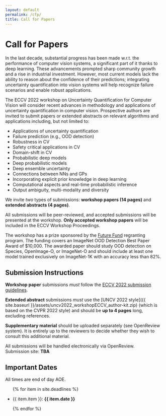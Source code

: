 ```yaml
---
layout: default
permalink: /cfp/
title: Call for Papers
---
```


# Call for Papers

In the last decade, substantial progress has been made w.r.t. the performance of computer vision systems, a significant part of it thanks to deep learning. These advancements prompted sharp community growth and a rise in industrial investment. However, most current models lack the ability to reason about the confidence of their predictions; integrating uncertainty quantification into vision systems will help recognize failure scenarios and enable robust applications.

The ECCV 2022 workshop on Uncertainty Quantification for Computer Vision will consider recent advances in methodology and applications of uncertainty quantification in computer vision. Prospective authors are invited to submit papers or extended abstracts on relevant algorithms and applications including, but not limited to:

* Applications of uncertainty quantification
* Failure prediction (e.g., OOD detection)
* Robustness in CV
* Safety critical applications in CV
* Domain-shift in CV
* Probabilistic deep models
* Deep probabilistic models
* Deep ensemble uncertainty
* Connections between NNs and GPs
* Incorporating explicit prior knowledge in deep learning
* Computational aspects and real-time probabilistic inference
* Output ambiguity, multi-modality and diversity

We invite _two_ types of submissions: **workshop papers (14 pages)** and **extended abstracts (4 pages)**.

All submissions will be peer-reviewed, and accepted submissions will be presented at the workshop.
**Only accepted workshop papers** will be included in the ECCV Workshop Proceedings. 


<div class="alert alert-secondary">
<p>The workshop has a prize sponsored by the <a href="https://ftxfuturefund.org">Future Fund</a> regranting program. The funding covers an ImageNet OOD Detection Best Paper Award of $10,000. The awarded paper should study OOD detection on Species, OpenImage-O, or ImageNet-O and should include at least one model trained exclusively on ImageNet-1K with an accuracy less than 82%.</p>
</div>

## Submission Instructions

**Workshop paper** submissions _must_ follow the [ECCV 2022 submission guidelines](https://eccv2022.ecva.net/submission/call-for-papers/). 

**Extended abstract** submissions _must_ use the [UNCV 2022 style]({{ site.baseurl }}/assets/uncv2022_workshopECCV_author-kit.zip) (which is based on the CVPR 2022 style) and should be **up to 4 pages** long, excluding references.

**Supplementary material** should be uploaded separately (see OpenReview system). It is entirely up to the reviewers to decide whether they wish to consult this additional material.


All submissions will be handled electronically via OpenReview.<br/>
Submission site: **TBA**


## Important Dates

All times are end of day AOE.

<ul>

{% for item in site.deadlines  %}

  <li>{{ item.item }}: <strong>{{ item.date }}</strong></li>

{% endfor %}

</ul>